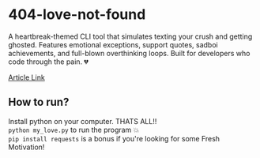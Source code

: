 # 404-love-not-found
A heartbreak-themed CLI tool that simulates texting your crush and getting ghosted. Features emotional exceptions, support quotes, sadboi achievements, and full-blown overthinking loops. Built for developers who code through the pain. 💔

[Article Link](https://programmerzero.medium.com/love-cli-when-getting-ghosted-deserved-a-cli-tool-78561ae5fac6)

## How to run?
Install python on your computer. THATS ALL!!
<br>
`python my_love.py` to run the program 💥
<br>
`pip install requests` is a bonus if you're looking for some Fresh Motivation! 
